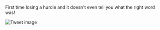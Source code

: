 First time losing a hurdle and it doesn't even tell you what the right word was!


![Tweet image](/assets/crosspoast/FQ8o-8NWQAED7AK.jpg)

